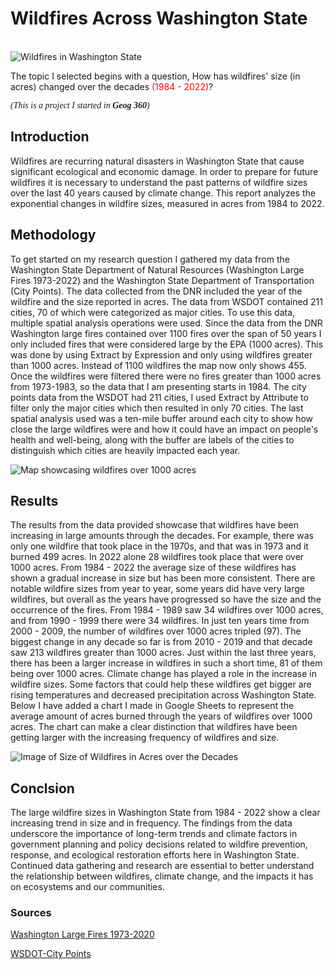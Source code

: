 # Wildfires Across Washington State

<br>![Wildfires in Washington State](https://www.wfpa.org/wp-content/uploads/2017/12/wildfire.jpg)

The topic I selected begins with a question, How has wildfires' size (in acres) changed over the decades <span style="color:red">(1984 - 2022)</span>?  

<span style="font-family:Times New Roman;">*(This is a project I started in **Geog 360**)*</span>

## Introduction
Wildfires are recurring natural disasters in Washington State that cause significant ecological and economic damage. In order to prepare for future wildfires it is necessary to understand the past patterns of wildfire sizes over the last 40 years caused by climate change. This report analyzes the exponential changes in wildfire sizes, measured in acres from 1984 to 2022.<br>

## Methodology
To get started on my research question I gathered my data from the Washington State Department of Natural Resources (Washington Large Fires 1973-2022) and the Washington State Department of Transportation (City Points). The data collected from the DNR included the year of the wildfire and the size reported in acres. The data from WSDOT contained 211 cities, 70 of which were categorized as major cities. To use this data, multiple spatial analysis operations were used. Since the data from the DNR Washington large fires contained over 1100 fires over the span of 50 years I only included fires that were considered large by the EPA (1000 acres). This was done by using Extract by Expression and only using wildfires greater than 1000 acres. Instead of 1100 wildfires the map now only shows 455. Once the wildfires were filtered there were no fires greater than 1000 acres from 1973-1983, so the data that I am presenting starts in 1984. The city points data from the WSDOT had 211 cities, I used Extract by Attribute to filter only the major cities which then resulted in only 70 cities. The last spatial analysis used was a ten-mile buffer around each city to show how close the large wildfires were and how it could have an impact on people's health and well-being, along with the buffer are labels of the cities to distinguish which cities are heavily impacted each year.<br>

![Map showcasing wildfires over 1000 acres](https://lh3.googleusercontent.com/pw/ADCreHdrOEwENlwzpC1dojGgdP5WUMUbdsZIlfAbG3rAmX1dwTfhFmY4txTIAaSSUQn-JW7_vFZfAS-plWteD5BeD6CyfRVbHsfTwbsDNOFdIk5sgeyS2A=w2400) 

## Results
The results from the data provided showcase that wildfires have been increasing in large amounts through the decades. For example, there was only one wildfire that took place in the 1970s, and that was in 1973 and it burned 499 acres. In 2022 alone 28 wildfires took place that were over 1000 acres. From 1984 - 2022 the average size of these wildfires has shown a gradual increase in size but has been more consistent.  There are notable wildfire sizes from year to year, some years did have very large wildfires, but overall as the years have progressed so have the size and the occurrence of the fires. From 1984 - 1989 saw 34 wildfires over 1000 acres, and from 1990 - 1999 there were 34 wildfires. In just ten years time from 2000 - 2009, the number of wildfires over 1000 acres tripled (97). The biggest change in any decade so far is from 2010 - 2019 and that decade saw 213 wildfires greater than 1000 acres. Just within the last three years, there has been a larger increase in wildfires in such a short time, 81 of them being over 1000 acres. Climate change has played a role in the increase in wildfire sizes. Some factors that could help these wildfires get bigger are rising temperatures and decreased precipitation across Washington State. Below I have added a chart I made in Google Sheets to represent the average amount of acres burned through the years of wildfires over 1000 acres. The chart can make a clear distinction that wildfires have been getting larger with the increasing frequency of wildfires and size. <br>

![Image of Size of Wildfires in Acres over the Decades](https://lh3.googleusercontent.com/pw/ADCreHcMi5u2k8_KmH_gQ94RzPkPe_rCOosI-uX6bVjv8riKK4dkjZytNtNeGXYkZu25WPUYJAIJZkawzS_lCmjLeoHy7QDPKKfsXyTbZKvTpLeMAsEO0w=w2400)


## Conclsion
The large wildfire sizes in Washington State from 1984 - 2022 show a clear increasing trend in size and in frequency. The findings from the data underscore the importance of long-term trends and climate factors in government planning and policy decisions related to wildfire prevention, response, and ecological restoration efforts here in Washington State. Continued data gathering and research are essential to better understand the relationship between wildfires, climate change, and the impacts it has on ecosystems and our communities.  


### Sources

[Washington Large Fires 1973-2020](https://data-wadnr.opendata.arcgis.com/datasets/wadnr::washington-large-fires-1973-2022/explore)


[WSDOT-City Points](https://geo.wa.gov/datasets/cfc2b6503ecd45efa03052d7b9e28a95/about)



